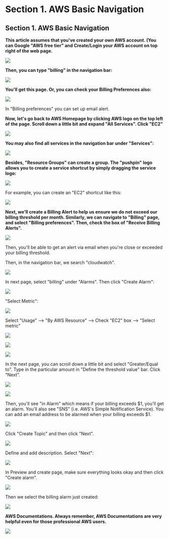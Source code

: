 # Section 1. AWS Basic Navigation

## Section 1. AWS Basic Navigation

**This article assumes that you've created your own AWS account. \(You can Google "AWS free tier" and Create/Login your AWS account on top right of the web page.**

![](../.gitbook/assets/image%20%28176%29.png)

**Then, you can type "billing" in the navigation bar:**

![](../.gitbook/assets/image%20%28107%29.png)

**​You'll get this page. Or, you can check your Billing Preferences also:**

![](../.gitbook/assets/image%20%2861%29.png)

In "Billing preferences" you can set up email alert.

**Now, let's go back to AWS Homepage by clicking AWS logo on the top left of the page. Scroll down a little bit and expand "All Services". Click "EC2"**

![](../.gitbook/assets/image%20%2827%29.png)

**You may also find all services in the navigation bar under "Services":**

![](../.gitbook/assets/image%20%28173%29.png)

**Besides, "Resource Groups" can create a group. The "pushpin" logo allows you to create a service shortcut by simply dragging the service logo:**

![](../.gitbook/assets/image%20%28149%29.png)

For example, you can create an "EC2" shortcut like this:

![](../.gitbook/assets/image%20%28166%29.png)

**Next, we'll create a Billing Alert to help us ensure we do not exceed our billing threshold per month. Similarly, we can navigate to "Billing" page, and select "Billing preferences". Then, check the box of "Receive Billing Alerts".**

![](../.gitbook/assets/image%20%2886%29.png)

Then, you'll be able to get an alert via email when you're close or exceeded your billing threshold.

Then, in the navigation bar, we search "cloudwatch".

![](../.gitbook/assets/image%20%28100%29.png)

In next page, select "billing" under "Alarms". Then click "Create Alarm":

![](../.gitbook/assets/image%20%28130%29.png)

"Select Metric":

![](../.gitbook/assets/image%20%28157%29.png)

Select "Usage" --&gt; "By AWS Resource" --&gt; Check "EC2" box --&gt; "Select metric"

![](../.gitbook/assets/image%20%2834%29.png)

![](../.gitbook/assets/image%20%2863%29.png)

![](../.gitbook/assets/image%20%282%29.png)

In the next page, you can scroll down a little bit and select "Greater/Equal to". Type in the particular amount in "Define the threshold value" bar. Click "Next".

![](../.gitbook/assets/image%20%2891%29.png)

![](../.gitbook/assets/image%20%28129%29.png)

Then, you'll see "in Alarm" which means if your billing exceeds $1, you'll get an alarm. You'll also see "SNS" \(i.e. AWS's Simple Notification Service\). You can add an email address to be alarmed when your billing exceeds $1.

![](../.gitbook/assets/image%20%28179%29.png)

Click "Create Topic" and then click "Next".

![](../.gitbook/assets/image%20%2894%29.png)

Define and add description. Select "Next":

![](../.gitbook/assets/image%20%2885%29.png)

In Preview and create page, make sure everything looks okay and then click "Create alarm".

![](../.gitbook/assets/image%20%284%29.png)

Then we select the billing alarm just created:

![](../.gitbook/assets/image%20%28158%29.png)

**AWS Documentations. Always remember, AWS Documentations are very helpful even for those professional AWS users.**

![](../.gitbook/assets/image%20%2815%29.png)


